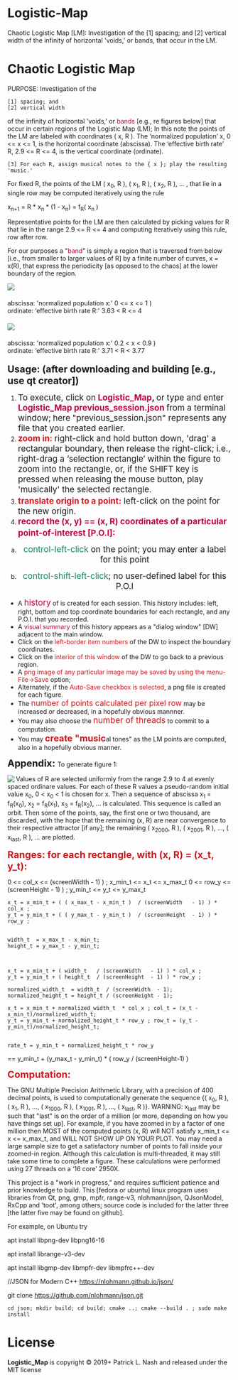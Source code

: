 # Logistic-Map
Chaotic Logistic Map [LM]: Investigation of the [1] spacing; and [2] vertical width of the infinity of horizontal 'voids,' or bands, that occur in the LM.
# Chaotic Logistic Map

 PURPOSE: Investigation of the 

    [1] spacing; and 
    [2] vertical width 
    
of the infinity of horizontal 'voids,' or <font color="#bf0041">bands</font> [e.g., re figures below] that occur in certain regions of the Logistic Map (LM);
In this note the points of the LM are labeled with coordinates ( x, R ).
The ‘normalized population’ x, 0 &lt;= x &lt;= 1, is the
horizontal coordinate (abscissa). The ‘effective birth rate’ R,
2.9 &lt;= R &lt;= 4, is the vertical coordinate (ordinate). 

    [3] For each R, assign musical notes to the { x }; play the resulting 'music.'

For fixed R, the points of the LM  ( x<sub>0</sub>, R ),  ( x<sub>1</sub>, R ),  ( x<sub>2</sub>, R ), ... ,  that lie in a single row may be computed iteratively using the rule

x<sub>n+1</sub> = R * x<sub>n</sub> * (1 - x<sub>n</sub>) = f<sub>R</sub>( x<sub>n</sub> )

Representative points for the LM are then calculated by picking values for R  that lie in the range 2.9 &lt;= R &lt;= 4 and computing iteratively using this rule, row after row.

For our purposes a "<font color="#bf0041">band</font>” is simply a region that is traversed
from below [i.e., from smaller to larger values of R] by a finite
number of curves, x = x(R), that express the periodicity [as opposed
to the chaos] at the lower boundary of the region. 

<p style="margin-bottom:20px;">
	<img src="figure-2.png" name="Image1" align="top" />
</p>

<p style="margin-bottom:20px;">
abscissa: 'normalized population x:' 0 &lt;= x &lt;= 1 ) <br/>
ordinate: ‘effective birth rate R:' 3.63 &lt; R &lt;= 4
</p>

<p style="margin-top:20px;margin-bottom:20px;">
	<img src="figure-3.png" name="Image2" align="top" />
</p>

<p style="margin-bottom:20px;">
abscissa: 'normalized population x:' 0.2 &lt; x &lt; 0.9 ) <br/>
ordinate: ‘effective birth rate R:' 3.71 &lt; R &lt; 3.77
</p>


<font size="4" style="font-size: 16pt"><b>Usage: (after downloading and building [e.g., use qt creator]) </b></font>

<ol>
	<li><font size="4" style="font-size: 14pt"><span style="font-weight: normal">To
	execute, click on</span><b> <font color="#bf0041">Logistic_Map</font>,
	</b><span style="font-weight: normal">or </span><span style="font-weight: normal">type
	and enter</span><b> <font color="#bf0041">Logistic_Map
	previous_session.json</font> </b><span style="font-weight: normal">from
	a terminal window;</span><b>  </b><span style="font-weight: normal">here</span><b>
	</b><span style="font-weight: normal">&quot;previous_session.json&quot;
	represents any file that you created earlier.</span></font>
	<li><font size="4" style="font-size: 14pt"><b><font color="#ce181e">zoom
	in:</font> </b><span style="font-weight: normal">right-click and
	hold button down, 'drag' a rectangular boundary, then release the
	right-click; i.e., right-drag a ‘selection rectangle’ within the
	figure to zoom into the rectangle, or, if the SHIFT key is pressed when releasing the mouse button, 
	play 'musically' the selected rectangle.</span></font>
	<li><font size="4" style="font-size: 16pt"><b><font color="#ce181e"><font size="4" style="font-size: 14pt">translate
	origin to a point:</font></font> </b><font size="4" style="font-size: 14pt"><span style="font-weight: normal">left-click
	on the point for the new origin.</span></font></font>
	<li><font size="4" style="font-size: 16pt"><b><font color="#bf0041"><font size="4" style="font-size: 14pt">record
	the (x, y) == (x, R) coordinates of a particular</font></font><font color="#bf0041">
	</font><font color="#bf0041"><font size="4" style="font-size: 14pt">point-of-interest
	[P.O.I]:</font></font></b></font>
</ol>
<ol type="a">
	<li><p align="center"> <font color="#158466"><font size="4" style="font-size: 14pt">control-left-click</font></font><font size="4" style="font-size: 14pt">
	on the point; you may enter a label for this point</font>
	<li><p align="center"><font size="4" style="font-size: 14pt"><font color="#158466">control-shift-left-click</font>;
	            no user-defined label for this P.O.I</font>
</ol>

<ul>
	<li>A <font color="#bf0041"><font size="4" style="font-size: 14pt">history</font></font>
	of is created for each session. This history includes: left, right,
	bottom and top coordinate boundaries for each rectangle, and any
	P.O.I. that you recorded. 
	<li>A <font color="#bf0041">visual summary</font> of this history
	appears as a &quot;dialog window&quot; [DW] adjacent to the main
	window.
	<li>Click on the <font color="#ce181e">left-border item numbers</font>
	of the DW to inspect the boundary coordinates.
	<li>Click on the <font color="#ce181e">interior of this window</font>
	of the DW to go back to a previous region.
	<li>A <font color="#ce181e">png image of any particular image may
	be saved by using the menu-File-&gt;Save</font> option;
	<li>Alternately, if the <font color="#ce181e">Auto-Save checkbox
	is selected</font>, a png file is created for each figure.
	<li>The <font color="#ce181e"><font size="3" style="font-size: 13pt">number
	of points calculated per pixel row</font></font> may be increased or
	decreased, in a hopefully obvious mannner.
	<li>You may also choose the <font color="#ce181e"><font size="4" style="font-size: 14pt">number
	of threads</font></font> to commit to a computation.
	<li>You may <font color="#ce181e"><font size="4" style="font-size: 15pt"><b>create
	&quot;music</b></font></font>al tones&quot; as the LM points are
	computed, also in a hopefully obvious manner.
</ul>

<font size="4" style="font-size: 16pt"><b>Appendix: </b></font>To generate figure 1: 


<div id="mypng1">
	<img src="figure-1.png" name="Image1" align="left" />
</div>

Values of R are selected uniformly from the range 2.9 to 4 at
evenly spaced ordinare values. For each of these R values a pseudo-random
initial value x<sub>0</sub>,  0 &lt; x<sub>0</sub> &lt; 1 is chosen for x. Then a sequence of
abscissa x<sub>1</sub> = f<sub>R</sub>(x<sub>0</sub>), x<sub>2</sub> = f<sub>R</sub>(x<sub>1</sub>), x<sub>3</sub> = f<sub>R</sub>(x<sub>2</sub>), … is calculated. This
sequence is called an orbit. Then some of the points, say, the first
one or two thousand, are discarded, with the hope that the remaining
(x, R) are near convergence to their respective attractor [if any];
the remaining ( x<sub>2000</sub>, R ), ( x<sub>2001</sub>, R ), …, ( x<sub>last</sub>, R ), …
are plotted. 


<font color="#ce181e"><font size="4" style="font-size: 16pt"><b>Ranges: for each rectangle, with (x, R) = (x_t, y_t): 
</b></font></font>



0 &lt;=  col_x &lt;= (screenWidth   - 1) ) ;  x_min_t &lt;= x_t &lt;= x_max_t
0 &lt;=  row_y &lt;= (screenHeight  - 1) ) ;  y_min_t &lt;= y_t &lt;= y_max_t


	x_t = x_min_t + ( ( x_max_t - x_min_t )  / (screenWidth   - 1) ) * col_x ;
	y_t = y_min_t + ( ( y_max_t - y_min_t )  / (screenHeight  - 1) ) * row_y ;


	width_t  = x_max_t - x_min_t;
	height_t = y_max_t - y_min_t;



	x_t = x_min_t + ( width_t   / (screenWidth   - 1) ) * col_x ;
	y_t = y_min_t + ( height_t  / (screenHeight  - 1) ) * row_y ;

	normalized_width_t  = width_t  / (screenWidth  - 1);
	normalized_height_t = height_t / (screenHeight - 1);

	x_t = x_min_t + normalized_width_t  * col_x ; col_t = (x_t - x_min_t)/normalized_width_t;
	y_t = y_min_t + normalized_height_t * row_y ; row_t = (y_t - y_min_t)/normalized_height_t;


	rate_t = y_min_t + normalized_height_t * row_y
 ==  y_min_t + (y_max_t - y_min_t) * ( row_y / (screenHeight-1) )



<font color="#ce181e"><font size="4" style="font-size: 16pt"><b>Computation:
</b></font></font>

The GNU Multiple Precision Arithmetic Library, with a precision of
400 decimal points, is used to computationally generate the sequence
{( x<sub>0</sub>, R ), ( x<sub>1</sub>, R ), …, ( x<sub>1000</sub>, R ), ( x<sub>1001</sub>, R ), …, (
x<sub>last</sub>, R )}. WARNING: x<sub>last</sub> may be such that &quot;last&quot; is on
the order of a million [or more, depending on how you have things set
up]. For example, if you have zoomed in by a factor of one million
then MOST of the computed points (x, R) will NOT satisfy x_min_t &lt;=
x &lt;= x_max_t, and WILL NOT SHOW UP ON YOUR PLOT. You may need a
large sample size to get a satisfactory number of points to fall
inside your zoomed-in region. Although this calculation is
multi-threaded, it may still take some time to complete a figure.  These
 calculations were performed using 27 threads on a ‘16 core’ 2950X.

This project is a "work in progress," and requires sufficient patience and prior knowledge to build. This [fedora or ubuntu] linux program uses libraries from Qt, png, gmp, mpfr, range-v3, nlohmann/json, QJsonModel, RxCpp and 'toot', among others; source code is included for the latter three [the latter five may be found on github]. 

For example, on Ubuntu try

apt install libpng-dev libpng16-16

apt install librange-v3-dev

apt install libgmp-dev libmpfr-dev libmpfrc++-dev

//JSON for Modern C++ https://nlohmann.github.io/json/

git clone https://github.com/nlohmann/json.git

    cd json; mkdir build; cd build; cmake ..; cmake --build . ; sudo make install
  

<h1>License </h1>
<b>Logistic_Map</b> is copyright © 2019+ Patrick L. Nash and released under the MIT license
